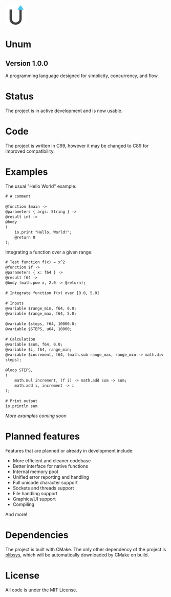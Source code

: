 <img src="https://github.com/0x22fe/Unum/blob/master/icon.png" width="64" height="auto" alt="Unum Language Logo"/>

# Unum
## Version 1.0.0
A programming language designed for simplicity, concurrency, and flow.

# Status
The project is in active development and is now usable.

# Code
The project is written in C99, however it may be changed to C89 for improved compatibility.

# Examples

The usual "Hello World" example:

```
# A comment

@function $main ->
@parameters { args: String } ->
@result int ->
@body
(
    io.print "Hello, World!";
    @return 0
);

```

Integrating a function over a given range:

```
# Test function f(x) = x^2
@function $f ->
@parameters { x: f64 } ->
@result f64 ->
@body (math.pow x, 2.0 -> @return);

# Integrate function f(x) over [0.0, 5.0]

# Inputs
@variable $range_min, f64, 0.0;
@variable $range_max, f64, 5.0;

@variable $steps, f64, 10000.0;
@variable $STEPS, u64, 10000;

# Calculation
@variable $sum, f64, 0.0;
@variable $i, f64, range_min;
@variable $increment, f64, (math.sub range_max, range_min -> math.div steps);

@loop STEPS,
(
    math.mul increment, (f i) -> math.add sum -> sum;
    math.add i, increment -> i
);

# Print output
io.println sum

```

_More examples coming soon_

# Planned features

Features that are planned or already in development include:

* More efficient and cleaner codebase
* Better interface for native functions
* Internal memory pool
* Unified error reporting and handling
* Full unicode character support
* Sockets and threads support
* File handling support
* Graphics/UI support
* Compiling

And more!

# Dependencies
The project is built with CMake. The only other dependency of the project is [plibsys](https://github.com/saprykin/plibsys), which will be automatically downloaded by CMake on build.

# License
All code is under the MIT License.
